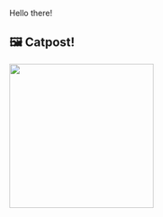 Hello there!



## 🖼️ Catpost!

<sub>
    <img src="https://cdn2.thecatapi.com/images/X5uLgPE0o.jpg" height="256">
</sub>

